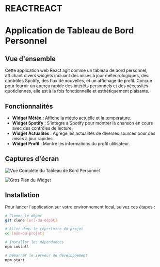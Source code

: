 # REACTREACT
# Application de Tableau de Bord Personnel

## Vue d'ensemble
Cette application web React agit comme un tableau de bord personnel, affichant divers widgets incluant des mises à jour météorologiques, des contrôles Spotify, des flux de nouvelles, et un affichage de profil. Conçue pour fournir un aperçu rapide des intérêts personnels et des nécessités quotidiennes, elle est à la fois fonctionnelle et esthétiquement plaisante.

## Fonctionnalités
- **Widget Météo** : Affiche la météo actuelle et la température.
- **Widget Spotify** : S'intègre à Spotify pour montrer la chanson en cours avec des contrôles de lecture.
- **Widget Actualités** : Agrège les actualités de diverses sources pour des mises à jour rapides.
- **Widget Profil** : Montre les informations du profil utilisateur.

## Captures d'écran
![Vue Complète du Tableau de Bord Personnel](https://github.com/gabrielQaddaha/REACTREACT/assets/115455065/c9515406-7ec9-4fb2-b72e-2cd940389c51)

![Gros Plan du Widget](https://github.com/gabrielQaddaha/REACTREACT/assets/115455065/80fcede9-a599-48a0-a558-5770403d4948)


## Installation

Pour lancer l'application sur votre environnement local, suivez ces étapes :

```bash
# Cloner le dépôt
git clone [url-du-dépôt]

# Aller dans le répertoire du projet
cd [nom-du-projet]

# Installer les dépendances
npm install

# Démarrer le serveur de développement
npm start
